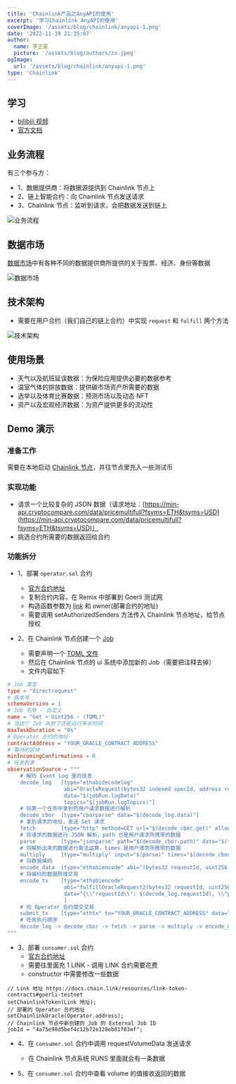 ```yaml
---
title: 'Chainlink产品之AnyAPI的使用'
excerpt: '学习Chainlink AnyAPI的使用'
coverImage: '/assets/blog/chainlink/anyapi-1.png'
date: '2022-11-19 21:35:07'
author:
  name: 李正星
  picture: '/assets/blog/authors/zx.jpeg'
ogImage:
  url: '/assets/blog/chainlink/anyapi-1.png'
type: 'Chainlink'
---
```


## 学习

- [bilibili 视频](https://www.bilibili.com/video/BV1ed4y1N7Uv?p=13&spm_id_from=pageDriver&vd_source=97e4871747b6e43793eaa0ddb1bb5191)
- [官方文档](https://docs.chain.link/any-api/introduction)

## 业务流程

有三个参与方：

- 1、数据提供商：将数据源提供到 Chainlink 节点上
- 2、链上智能合约：向 Chainlink 节点发送请求
- 3、Chainlink 节点：监听到请求，会把数据发送到链上

![业务流程](/assets/blog/chainlink/anyapi-2.png)

## 数据市场

[数据市场](https://market.link/overview)中有各种不同的数据提供商所提供的关于股票、经济、身份等数据

![数据市场](/assets/blog/chainlink/anyapi-3.png)

## 技术架构

- 需要在用户合约（我们自己的链上合约）中实现 `request` 和 `fulfill` 两个方法


![技术架构](/assets/blog/chainlink/anyapi-4.png)

## 使用场景

- 天气以及航班延误数据：为保险应用提供必要的数据参考
- 温室气体的排放数据：提供碳市场资产所需要的数据
- 选举以及体育比赛数据：预测市场以及动态 NFT
- 资产以及宏观经济数据：为资产提供更多的流动性

## Demo 演示

### 准备工作

需要在本地启动 [Chainlink 节点](/posts/Chainlink-Node)，并往节点里充入一些测试币

### 实现功能

- 请求一个比较复杂的 JSON 数据（请求地址：[https://min-api.cryptocompare.com/data/pricemultifull?fsyms=ETH&tsyms=USD](https://min-api.cryptocompare.com/data/pricemultifull?fsyms=ETH&tsyms=USD)）
- 挑选合约所需要的数据返回给合约

### 功能拆分

- 1、部署 `operator.sol` 合约
  - [官方合约地址](https://github.com/smartcontractkit/chainlink/blob/develop/contracts/src/v0.7/Operator.sol)
  - 复制合约内容，在 Remix 中部署到 Goerli 测试网
  - 构造函数参数为 [link](https://docs.chain.link/resources/link-token-contracts#goerli-testnet) 和 owner(部署合约的地址)
  - 需要调用 setAuthorizedSenders 方法传入 Chainlink 节点地址，给节点授权


- 2、在 Chainlink 节点创建一个 [Job](https://docs.chain.link/chainlink-nodes/oracle-jobs/job-types/direct_request)
  - 需要声明一个 [TOML 文件](https://docs.chain.link/chainlink-nodes/job-specs/direct-request-get-uint256/)
  - 然后在 Chainlink 节点的 ui 系统中添加新的 Job（需要把注释去掉）
  - 文件内容如下

```toml
# Job 类型
type = "directrequest"
# 版本号
schemaVersion = 1
# Job 名称 - 自定义
name = "Get > Uint256 - (TOML)"
# 当这个 Job 失败了还能运行多长时间
maxTaskDuration = "0s"
# Operator 合约的地址
contractAddress = "YOUR_ORACLE_CONTRACT_ADDRESS"
# 等待的区块
minIncomingConfirmations = 0
# 任务列表
observationSource = """
    # 解码 Event Log 里的信息
    decode_log   [type="ethabidecodelog"
                  abi="OracleRequest(bytes32 indexed specId, address requester, bytes32 requestId, uint256 payment, address callbackAddr, bytes4 callbackFunctionId, uint256 cancelExpiration, uint256 dataVersion, bytes data)"
                  data="$(jobRun.logData)"
                  topics="$(jobRun.logTopics)"]
    # 将第一个任务中拿到的用户请求数据进行解析
    decode_cbor  [type="cborparse" data="$(decode_log.data)"]
    # 拿到请求的地址，发送 Get 请求
    fetch        [type="http" method=GET url="$(decode_cbor.get)" allowUnrestrictedNetworkAccess="true"]
    # 将请求的数据进行 JSON 解析，path 也是用户请求所携带的数据
    parse        [type="jsonparse" path="$(decode_cbor.path)" data="$(fetch)"]
    # 将解析出来的数据进行乘法运算，times 是用户请求所携带的数据
    multiply     [type="multiply" input="$(parse)" times="$(decode_cbor.times)"]
    # 将数据编码
    encode_data  [type="ethabiencode" abi="(bytes32 requestId, uint256 value)" data="{ \\"requestId\\": $(decode_log.requestId), \\"value\\": $(multiply) }"]
    # 将编码的数据转成交易
    encode_tx    [type="ethabiencode"
                  abi="fulfillOracleRequest2(bytes32 requestId, uint256 payment, address callbackAddress, bytes4 callbackFunctionId, uint256 expiration, bytes calldata data)"
                  data="{\\"requestId\\": $(decode_log.requestId), \\"payment\\":   $(decode_log.payment), \\"callbackAddress\\": $(decode_log.callbackAddr), \\"callbackFunctionId\\": $(decode_log.callbackFunctionId), \\"expiration\\": $(decode_log.cancelExpiration), \\"data\\": $(encode_data)}"
                  ]
    # 向 Operator 合约提交交易
    submit_tx    [type="ethtx" to="YOUR_ORACLE_CONTRACT_ADDRESS" data="$(encode_tx)"]
    # 任务执行顺序
    decode_log -> decode_cbor -> fetch -> parse -> multiply -> encode_data -> encode_tx -> submit_tx
"""
```
- 3、部署 `consumer.sol` 合约
  - [官方合约地址](https://docs.chain.link/any-api/get-request/examples/single-word-response/#example)
  - 需要往里面充 1 LINK - 调用 LINK 合约需要花费
  - constructor 中需要修改一些数据

```solidity
// Link 地址 https://docs.chain.link/resources/link-token-contracts#goerli-testnet
setChainlinkToken(Link 地址);
// 部署的 Operator 合约地址
setChainlinkOracle(Operator.address);
// Chainlink 节点中新创建的 Job 的 External Job ID
jobId = "4a75e98d5bef4c12b72e328eb81f03ef";
```

- 4、在 `consumer.sol` 合约中调用 requestVolumeData 发送请求
  - 在 Chainlink 节点系统 RUNS 里面就会有一条数据

- 5、在 `consumer.sol` 合约中查看 volume 的值接收返回的数据